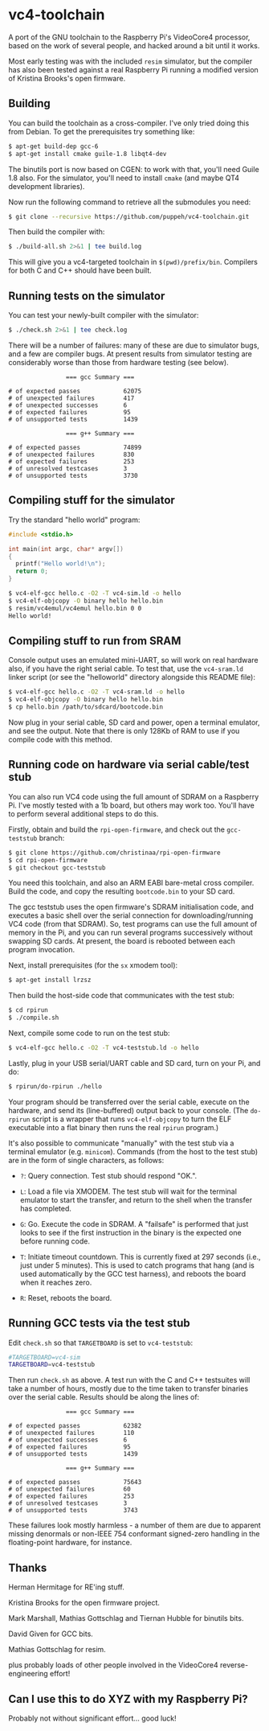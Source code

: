 # vc4-toolchain
A port of the GNU toolchain to the Raspberry Pi's VideoCore4 processor, based on the work of several people, and hacked around a bit until it works.

Most early testing was with the included `resim` simulator, but the compiler has also been tested against a real Raspberry Pi running a modified version of Kristina Brooks's open firmware.

Building
--------

You can build the toolchain as a cross-compiler. I've only tried doing this from Debian. To get the prerequisites try something like:

```bash
$ apt-get build-dep gcc-6
$ apt-get install cmake guile-1.8 libqt4-dev
```

The binutils port is now based on CGEN: to work with that, you'll need Guile 1.8 also. For the simulator, you'll need to install `cmake` (and maybe QT4 development libraries).

Now run the following command to retrieve all the submodules you need:

```bash
$ git clone --recursive https://github.com/puppeh/vc4-toolchain.git
```

Then build the compiler with:

```bash
$ ./build-all.sh 2>&1 | tee build.log
```

This will give you a vc4-targeted toolchain in `$(pwd)/prefix/bin`. Compilers for both C and C++ should have been built.

Running tests on the simulator
------------------------------

You can test your newly-built compiler with the simulator:

```bash
$ ./check.sh 2>&1 | tee check.log
```

There will be a number of failures: many of these are due to simulator bugs, and a few are compiler bugs. At present results from simulator testing are considerably worse than those from hardware testing (see below).

```
                === gcc Summary ===

# of expected passes            62075
# of unexpected failures        417
# of unexpected successes       6
# of expected failures          95
# of unsupported tests          1439

                === g++ Summary ===

# of expected passes            74899
# of unexpected failures        830
# of expected failures          253
# of unresolved testcases       3
# of unsupported tests          3730
```


Compiling stuff for the simulator
---------------------------------

Try the standard "hello world" program:

```c
#include <stdio.h>

int main(int argc, char* argv[])
{
  printf("Hello world!\n");
  return 0;
}
```

```bash
$ vc4-elf-gcc hello.c -O2 -T vc4-sim.ld -o hello
$ vc4-elf-objcopy -O binary hello hello.bin
$ resim/vc4emul/vc4emul hello.bin 0 0
Hello world!
```

Compiling stuff to run from SRAM
--------------------------------

Console output uses an emulated mini-UART, so will work on real
hardware also, if you have the right serial cable. To test that, use the
`vc4-sram.ld` linker script (or see the "helloworld" directory alongside
this README file):

```bash
$ vc4-elf-gcc hello.c -O2 -T vc4-sram.ld -o hello
$ vc4-elf-objcopy -O binary hello hello.bin
$ cp hello.bin /path/to/sdcard/bootcode.bin
```

Now plug in your serial cable, SD card and power, open a terminal emulator, and see the output. Note that there is only 128Kb of RAM to use if you compile code with this method.

Running code on hardware via serial cable/test stub
---------------------------------------------------

You can also run VC4 code using the full amount of SDRAM on a Raspberry Pi. I've mostly tested with a 1b board, but others may work too. You'll have to perform several additional steps to do this.

Firstly, obtain and build the `rpi-open-firmware`, and check out the `gcc-teststub` branch:

```bash
$ git clone https://github.com/christinaa/rpi-open-firmware
$ cd rpi-open-firmware
$ git checkout gcc-teststub
```

You need this toolchain, and also an ARM EABI bare-metal cross compiler. Build the code, and copy the resulting `bootcode.bin` to your SD card.

The gcc teststub uses the open firmware's SDRAM initialisation code, and executes a basic shell over the serial connection for downloading/running VC4 code (from that SDRAM). So, test programs can use the full amount of memory in the Pi, and you can run several programs successively without swapping SD cards. At present, the board is rebooted between each program invocation.

Next, install prerequisites (for the `sx` xmodem tool):

```bash
$ apt-get install lrzsz
```

Then build the host-side code that communicates with the test stub:

```bash
$ cd rpirun
$ ./compile.sh
```

Next, compile some code to run on the test stub:

```bash
$ vc4-elf-gcc hello.c -O2 -T vc4-teststub.ld -o hello
```

Lastly, plug in your USB serial/UART cable and SD card, turn on your Pi, and do:

```bash
$ rpirun/do-rpirun ./hello
```

Your program should be transferred over the serial cable, execute on the hardware, and send its (line-buffered) output back to your console. (The `do-rpirun` script is a wrapper that runs `vc4-elf-objcopy` to turn the ELF executable into a flat binary then runs the real `rpirun` program.)

It's also possible to communicate "manually" with the test stub via a terminal emulator (e.g. `minicom`). Commands (from the host to the test stub) are in the form of single characters, as follows:

 * `?`: Query connection. Test stub should respond "OK.".
 
 * `L`: Load a file via XMODEM. The test stub will wait for the terminal emulator to start the transfer, and return to the shell when the transfer has completed.
 
 * `G`: Go. Execute the code in SDRAM. A "failsafe" is performed that just looks to see if the first instruction in the binary is the expected one before running code.
 
 * `T`: Initiate timeout countdown. This is currently fixed at 297 seconds (i.e., just under 5 minutes). This is used to catch programs that hang (and is used automatically by the GCC test harness), and reboots the board when it reaches zero.
 
 * `R`: Reset, reboots the board.

Running GCC tests via the test stub
-----------------------------------

Edit `check.sh` so that `TARGETBOARD` is set to `vc4-teststub`:

```bash
#TARGETBOARD=vc4-sim
TARGETBOARD=vc4-teststub
```

Then run `check.sh` as above. A test run with the C and C++ testsuites will take a number of hours, mostly due to the time taken to transfer binaries over the serial cable. Results should be along the lines of:

```
                === gcc Summary ===

# of expected passes            62382
# of unexpected failures        110
# of unexpected successes       6
# of expected failures          95
# of unsupported tests          1439

                === g++ Summary ===

# of expected passes            75643
# of unexpected failures        60
# of expected failures          253
# of unresolved testcases       3
# of unsupported tests          3743

```

These failures look mostly harmless - a number of them are due to apparent missing denormals or non-IEEE 754 conformant signed-zero handling in the floating-point hardware, for instance.

Thanks
------

Herman Hermitage for RE'ing stuff.

Kristina Brooks for the open firmware project.

Mark Marshall, Mathias Gottschlag and Tiernan Hubble for binutils bits.

David Given for GCC bits.

Mathias Gottschlag for resim.

plus probably loads of other people involved in the VideoCore4 reverse-engineering effort!

Can I use this to do XYZ with my Raspberry Pi?
----------------------------------------------

Probably not without significant effort... good luck!
